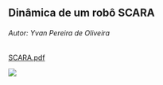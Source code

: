 ## Dinâmica de um robô SCARA
###### Autor: Yvan Pereira de Oliveira

[SCARA.pdf](https://github.com/yvanoliveira/yvanoliveira.github.io/files/6946999/SCARA.pdf)

<html>
<img src="C:\Users\Home\Downloads\ilovepdf_pages-to-jpg\SCARA_page-0001.jpg" />
</html>
